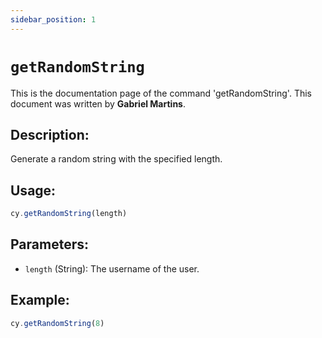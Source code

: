 ```yaml
---
sidebar_position: 1
---
```


# `getRandomString`

This is the documentation page of the command 'getRandomString'. This document was written by **Gabriel Martins**.

## Description:

Generate a random string with the specified length.

## Usage:

```js
cy.getRandomString(length)
```

## Parameters:

- `length` (String): The username of the user.

## Example:

```js
cy.getRandomString(8)
```